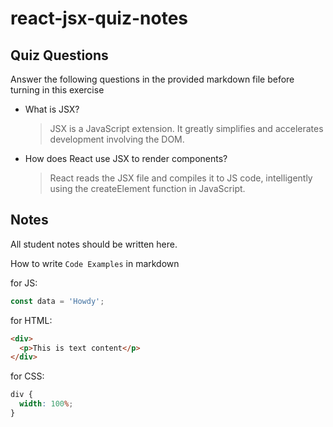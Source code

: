 # react-jsx-quiz-notes

## Quiz Questions

Answer the following questions in the provided markdown file before turning in this exercise

- What is JSX?

  > JSX is a JavaScript extension. It greatly simplifies and accelerates development involving the DOM.

- How does React use JSX to render components?

  > React reads the JSX file and compiles it to JS code, intelligently using the createElement function in JavaScript.

## Notes

All student notes should be written here.

How to write `Code Examples` in markdown

for JS:

```javascript
const data = 'Howdy';
```

for HTML:

```html
<div>
  <p>This is text content</p>
</div>
```

for CSS:

```css
div {
  width: 100%;
}
```
